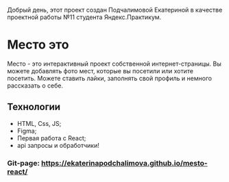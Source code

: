 Добрый день, этот проект создан Подчалимовой Екатериной в качестве проектной работы №11 студента Яндекс.Практикум.

# Место это

Место - это интерактивный проект собственной интернет-страницы. Вы можете добавлять фото мест, которые вы посетили или
хотите посетить. Можете ставить лайки, заполнять свой профиль и немного рассказать о себе.

## Технологии

- HTML, Css, JS;
- Figma;
- Первая работа с React;
- api запросы и обработчики!

### Git-page: https://ekaterinapodchalimova.github.io/mesto-react/
